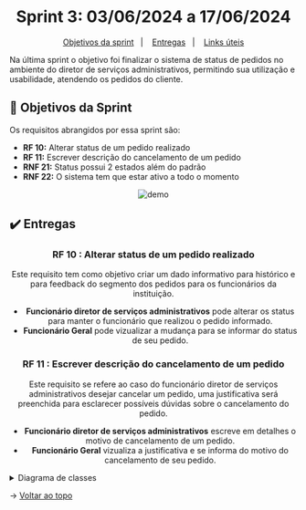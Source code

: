 <span id="topo">

<h1 align="center">Sprint 3: 03/06/2024 a 17/06/2024</h1>

<p align="center">
    <a href="#objetivos">Objetivos da sprint</a> &nbsp |&nbsp &nbsp
    <a href="#entregas">Entregas</a> &nbsp |&nbsp &nbsp
    <a href="#links">Links úteis</a>
</p>

Na última sprint o objetivo foi finalizar o sistema de status de pedidos no ambiente do diretor de serviços administrativos, permitindo sua utilização e usabilidade, atendendo os pedidos do cliente.

<span id="objetivos">

## :dart: Objetivos da Sprint

Os requisitos abrangidos por essa sprint são:
- **RF 10:** Alterar status de um pedido realizado
- **RF 11:** Escrever descrição do cancelamento de um pedido
- **RNF 21:** Status possui 2 estados além do padrão
- **RNF 22:** O sistema tem que estar ativo a todo o momento

<div align="center">

![demo](./demo.gif)
</div>

<span id="entregas">

## :heavy_check_mark: Entregas

<div align="center">

### RF 10 : Alterar status de um pedido realizado

Este requisito tem como objetivo criar um dado informativo para histórico e para feedback do segmento dos pedidos para os funcionários da instituição.

- **Funcionário diretor de serviços administrativos** pode alterar os status para manter o funcionário que realizou o pedido informado.
- **Funcionário Geral** pode vizualizar a mudança para se informar do status de seu pedido.

### RF 11 : Escrever descrição do cancelamento de um pedido

Este requisito se refere ao caso do funcionário diretor de serviços administrativos desejar cancelar um pedido, uma justificativa será preenchida para esclarecer possíveis dúvidas sobre o cancelamento do pedido.

- **Funcionário diretor de serviços administrativos** escreve em detalhes o motivo de cancelamento de um pedido.
- **Funcionário Geral** vizualiza a justificativa e se informa do motivo do cancelamento de seu pedido.

</div>

<details>
   <summary>Diagrama de classes</summary>
   <h4>Diagrama de classes mapeado do frontend</h4>
    
   ![image](https://github.com/paulovictorio/Documentacao_projetoCompras/assets/127141305/1ff24ea3-3fcc-4c4e-807f-66218933f2e0)
    
</details>

→ [Voltar ao topo](#topo)
    
<span id="links">
